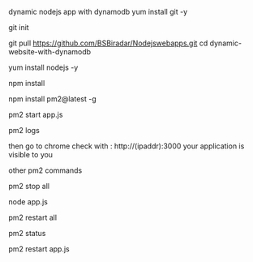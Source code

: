 dynamic nodejs app with dynamodb
yum install git -y

git init

git pull https://github.com/BSBiradar/Nodejswebapps.git
cd dynamic-website-with-dynamodb

yum install nodejs -y

npm install

npm install pm2@latest -g

pm2 start app.js

pm2 logs

then go to chrome check with : http://(ipaddr):3000 your application is visible to you

other pm2 commands

pm2 stop all

node app.js

pm2 restart all

pm2 status

pm2 restart app.js
